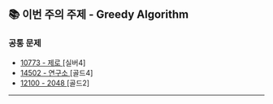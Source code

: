 ## 📚 이번 주의 주제 - Greedy Algorithm

### 공통 문제

- [10773 - 제로 ](https://www.acmicpc.net/problem/10773) [실버4]
- [14502 - 연구소 ](https://www.acmicpc.net/problem/14502) [골드4]
- [12100 - 2048 ](https://www.acmicpc.net/problem/12100) [골드2]

---